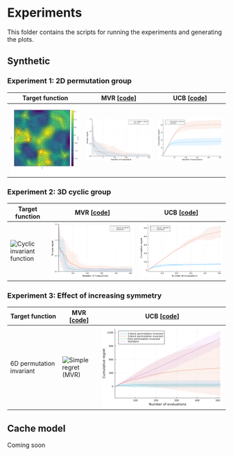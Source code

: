 # Experiments

This folder contains the scripts for running the experiments and generating the plots.

## Synthetic

### Experiment 1: 2D permutation group

| Target function                                                                                        | MVR [[code](experiment_1_mvr.jl)]                                                       | UCB [[code](experiment_1_ucb.jl)]                                                           |
| ------------------------------------------------------------------------------------------------------ | --------------------------------------------------------------------------------------- | ------------------------------------------------------------------------------------------- |
| <img src="data/experiment_1_ucb/latent_function.png" alt="Permutation invariant function" width=800px> | <img src="data/experiment_1_mvr/regret_plot.png" alt="Simple regret (MVR)" width=800px> | <img src="data/experiment_1_ucb/regret_plot.png" alt="Cumulative regret (UCB)" width=800px> |


### Experiment 2: 3D cyclic group

| Target function                                                                                   | MVR [[code](experiment_2_mvr.jl)]                                                       | UCB [[code](experiment_2_ucb.jl)]                                                           |
| ------------------------------------------------------------------------------------------------- | --------------------------------------------------------------------------------------- | ------------------------------------------------------------------------------------------- |
| <img src="data/experiment_2_ucb/latent_function.png" alt="Cyclic invariant function" width=800px> | <img src="data/experiment_2_mvr/regret_plot.png" alt="Simple regret (MVR)" width=800px> | <img src="data/experiment_2_ucb/regret_plot.png" alt="Cumulative regret (UCB)" width=800px> |



### Experiment 3: Effect of increasing symmetry

| Target function          | MVR [[code](experiment_3_mvr_mpi.jl)]                                                       | UCB [[code](experiment_3_ucb_mpi.jl)]                                                           |
| ------------------------ | --------------------------------------------------------------------------------------- | ------------------------------------------------------------------------------------------- |
| 6D permutation invariant | <img src="data/experiment_3_mvr_mpi/regret_plot.png" alt="Simple regret (MVR)" width=800px> | <img src="data/experiment_3_ucb_mpi/regret_plot.png" alt="Cumulative regret (UCB)" width=800px> |


## Cache model

Coming soon